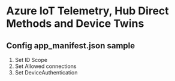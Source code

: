 # Azure IoT Telemetry, Hub Direct Methods and Device Twins

## Config app_manifest.json sample

1. Set ID Scope
1. Set Allowed connections
1. Set DeviceAuthentication

